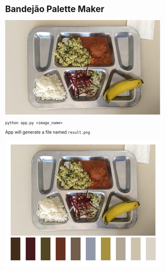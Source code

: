 # Bandejão Palette Maker

![Dish](https://github.com/eduardmolina/bandejao-palette-maker/blob/master/images/dish.png)

```
python app.py <image_name>
```

App will generate a file named `result.png`

![Result](https://github.com/eduardmolina/bandejao-palette-maker/blob/master/images/result.png)